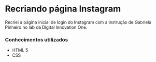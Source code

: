 # Recriando página Instagram #

Recriei a página inicial de login do Instagram com a instrução de Gabriela Pinheiro no lab da Digital Innovation One.

### Conhecimentos utilizados ###

- HTML 5
- CSS


